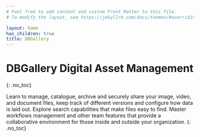 ```yaml
---
# Feel free to add content and custom Front Matter to this file.
# To modify the layout, see https://jekyllrb.com/docs/themes/#overriding-theme-defaults

layout: home
has_children: true
title: DBGallery
---
```


# DBGallery Digital Asset Management
{: .no_toc}


Learn to manage, catalogue, archive and securely share your image, video, and document files, keep track of different versions and configure how data is laid out. Explore search capabilities that make files easy to find. Master workflows management and other team features that provide a collaborative environment for those inside and outside your organization.
{: .no_toc}
